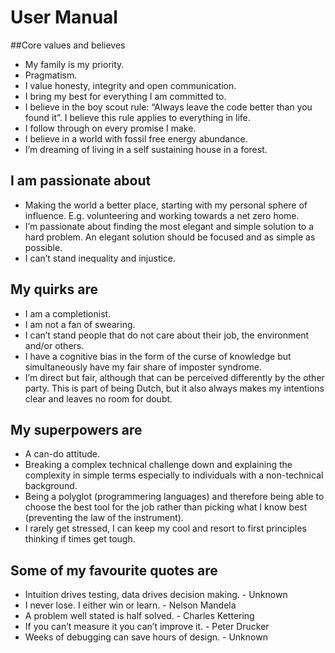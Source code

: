 # User Manual

##Core values and believes

- My family is my priority.
- Pragmatism.
- I value honesty, integrity and open communication.
- I bring my best for everything I am committed to.
- I believe in the boy scout rule: “Always leave the code better than you found it”. I believe this rule applies to everything in life.
- I follow through on every promise I make.
- I believe in a world with fossil free energy abundance.
- I’m dreaming of living in a self sustaining house in a forest.

## I am passionate about
- Making the world a better place, starting with my personal sphere of influence. E.g. volunteering and working towards a net zero home.
- I’m passionate about finding the most elegant and simple solution to a hard problem. An elegant solution should be focused and as simple as possible.
- I can’t stand inequality and injustice.

## My quirks are
- I am a completionist.
- I am not a fan of swearing.
- I can’t stand people that do not care about their job, the environment and/or others.
- I have a cognitive bias in the form of the curse of knowledge but simultaneously have my fair share of imposter syndrome.
- I’m direct but fair, although that can be perceived differently by the other party. This is part of being Dutch, but it also always makes my intentions clear and leaves no room for doubt.

## My superpowers are
- A can-do attitude.
- Breaking a complex technical challenge down and explaining the complexity in simple terms especially to individuals with a non-technical background.
- Being a polyglot (programmering languages) and therefore being able to choose the best tool for the job rather than picking what I know best (preventing the law of the instrument).
- I rarely get stressed, I can keep my cool and resort to first principles thinking if times get tough.

## Some of my favourite quotes are
- Intuition drives testing, data drives decision making. - Unknown
- I never lose. I either win or learn. - Nelson Mandela
- A problem well stated is half solved. - Charles Kettering
- If you can’t measure it you can’t improve it. - Peter Drucker
- Weeks of debugging can save hours of design. - Unknown
